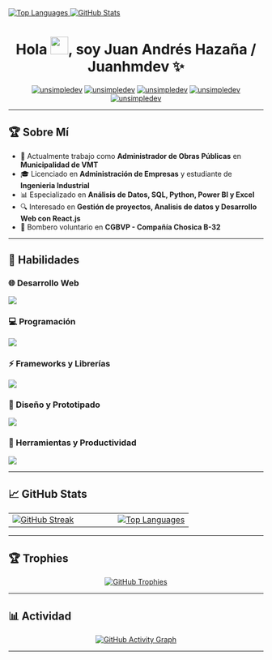 <td style="width: 15px;"></td>

<td>
  <a href="https://github.com/Juanhmdev/github-readme-stats">
    <img src="https://github-readme-stats.vercel.app/api/top-langs/?username=Juanhmdev&theme=dark&layout=compact&langs_count=8&hide_border=true&card_width=400" alt="Top Languages" />
  </a>
</td>

<td style="width: 15px;"></td>

<td>
  <a href="https://github.com/Juanhmdev/github-readme-stats">
    <img src="https://github-readme-stats.vercel.app/api?username=Juanhmdev&show_icons=true&theme=tokyonight&hide_border=true" alt="GitHub Stats" />
  </a>
</td>





<h1 align="center">Hola <img src="https://media.giphy.com/media/hvRJCLFzcasrR4ia7z/giphy.gif" width="35">, soy Juan Andrés Hazaña / Juanhmdev ✨</h1>

<p align="center">
  <a href="https://www.behance.net/juananhazaa" target="blank"><img src="https://img.shields.io/badge/Behance-1769FF?style=for-the-badge&logo=behance&logoColor=white" alt="unsimpledev" /></a>
  <a href="https://www.figma.com/@unsimpledev" target="blank"><img src="https://img.shields.io/badge/Figma-F24E1E?style=for-the-badge&logo=figma&logoColor=white" alt="unsimpledev" /></a>
  <a href="https://linkedin.com/in/juan-andrés-hazaña-muñoz/" target="blank"><img src="https://img.shields.io/badge/LinkedIn-0077B5?style=for-the-badge&logo=linkedin&logoColor=white" alt="unsimpledev" /></a>
  <a href="https://www.instagram.com/juan_hazana/" target="blank"><img src="https://img.shields.io/badge/Instagram-E4405F?style=for-the-badge&logo=instagram&logoColor=white" alt="unsimpledev" /></a>
  <a href="https://mail.google.com/mail/?view=cm&fs=1&to=juanandres070502@gmail.com" target="_blank">
  <img src="https://img.shields.io/badge/Gmail-D14836?style=for-the-badge&logo=gmail&logoColor=white" alt="unsimpledev" />
</a>
</p>

---

## 🏆 Sobre Mí  

- 🏢 Actualmente trabajo como **Administrador de Obras Públicas** en **Municipalidad de VMT**  
- 🎓 Licenciado en **Administración de Empresas** y estudiante de **Ingenieria Industrial** 
- 📊 Especializado en **Análisis de Datos, SQL, Python, Power BI y Excel**  
- 🔍 Interesado en **Gestión de proyectos, **Analisis de datos** y Desarrollo Web con React.js**  
- 🚒 Bombero voluntario en **CGBVP - Compañía Chosica B-32**  

---

## 🚀 Habilidades  

### 🌐 Desarrollo Web  
<p align="left">
  <img src="https://skillicons.dev/icons?i=html,css,sass,bootstrap,vite" />
</p>

### 💻 Programación  
<p align="left">
  <img src="https://skillicons.dev/icons?i=js,ts,nodejs,py" />
</p>

### ⚡ Frameworks y Librerías  
<p align="left">
  <img src="https://skillicons.dev/icons?i=react" />
</p>

### 🎨 Diseño y Prototipado  
<p align="left">
  <img src="https://skillicons.dev/icons?i=figma,xd,ps,ai" />
</p>

### 🔧 Herramientas y Productividad  
<p align="left">
  <img src="https://skillicons.dev/icons?i=git,github,notion,vscode,wordpress" />
</p>

---

## 📈 GitHub Stats  

<table>
  <tr>
    <td>
      <!-- GitHub Streak -->
      <a href="https://git.io/streak-stats">
        <img src="https://streak-stats.demolab.com?user=Juanhmdev&theme=tokyonight-duo&hide_border=true" alt="GitHub Streak" />
      </a>
    </td>
    <td style="width: 55px;"></td> <!-- Espaciador -->
    <td>
      <!-- Top Languages -->
      <a href="https://github.com/Juanhmdev/github-readme-stats">
                <img src="https://github-readme-stats.vercel.app/api/top-langs/?username=Juanhmdev&theme=dark&layout=compact&langs_count=8&hide_border=true&card_width=450" alt="Top Languages" />
      </a>
    </td>
  </tr>
</table>

---

## 🏆 Trophies  

<p align="center">
  <a href="https://github.com/Juanhmdev/github-profile-trophy">
    <img src="https://github-profile-trophy.vercel.app/?username=Juanhmdev&column=4&theme=algolia&no-frame=true&no-bg=true&margin-w=5" alt="GitHub Trophies" />
  </a>
</p>

---

## 📊 Actividad  

<p align="center">
  <a href="https://github.com/Juanhmdev/github-readme-activity-graph">
    <img src="https://github-readme-activity-graph.vercel.app/graph?username=Juanhmdev&theme=react-dark&hide_border=true&area=true" alt="GitHub Activity Graph" />
  </a>
</p>

---

